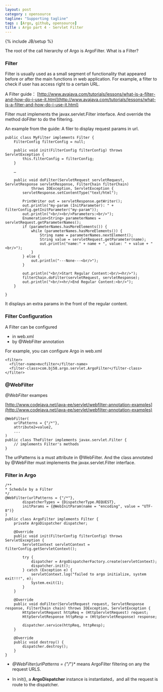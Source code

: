 ```yaml
---
layout: post
category : opensource
tagline: "Supporting tagline"
tags : [Argo, github, opensource]
title : Argo part 4 - Servlet Filter
---
```

{% include JB/setup %}

The root of the call hierarchy of Argo is ArgoFilter. What is a Filter?

### Filter ###

Filter is usually used as a small segment of functionality that appeared before or after the main functions in web application. For example, a filter to check if user has access right to a certain URL.

A Filter guide：
[http://www.avajava.com/tutorials/lessons/what-is-a-filter-and-how-do-i-use-it.html](http://www.avajava.com/tutorials/lessons/what-is-a-filter-and-how-do-i-use-it.html)

Filter must implements the javax.servlet.Filter interface. And override the method doFilter to do the filtering.

An example from the guide: A filer to display request params in url.

    public class MyFilter implements Filter {  
	    FilterConfig filterConfig = null;  
	  
	    public void init(FilterConfig filterConfig) throws ServletException {  
	        this.filterConfig = filterConfig;  
	    }  
	
	    …  
	  
	    public void doFilter(ServletRequest servletRequest, ServletResponse servletResponse, FilterChain filterChain)  
	            throws IOException, ServletException {  
	        servletResponse.setContentType("text/html");  
	          
	        PrintWriter out = servletResponse.getWriter();  
	        out.println("my-param (InitParameter): " + filterConfig.getInitParameter("my-param"));  
	        out.println("<br/><br/>Parameters:<br/>");  
	        Enumeration<String> parameterNames = servletRequest.getParameterNames();  
	        if (parameterNames.hasMoreElements()) {  
	            while (parameterNames.hasMoreElements()) {  
	                String name = parameterNames.nextElement();  
	                String value = servletRequest.getParameter(name);  
	                out.println("name:" + name + ", value: " + value + "<br/>");  
	            }  
	        } else {  
	            out.println("---None---<br/>");  
	        }  
	  
	        out.println("<br/>Start Regular Content:<br/><hr/>");  
	        filterChain.doFilter(servletRequest, servletResponse);  
	        out.println("<br/><hr/>End Regular Content:<br/>");  
	    }  
	  
	}  

It displays an extra params in the front of the regular content.

### Filter Configuration ###

A Filter can be configured

- in web.xml
- by @WebFilter annotation

For example, you can configure Argo in web.xml 

    <filter>
      <filter-name>mvcfilter</filter-name>
      <filter-class>com.bj58.argo.servlet.ArgoFilter</filter-class>
    </filter>


### @WebFilter ###


*@WebFilter* exampes

[http://www.codejava.net/java-ee/servlet/webfilter-annotation-examples](http://www.codejava.net/java-ee/servlet/webfilter-annotation-examples)

	@WebFilter(  
	    urlPatterns = {"/*"}, 
	    attribute2=value2,  
	    ...  
	)  
	public class TheFilter implements javax.servlet.Filter {  
	    // implements Filter's methods  
	}  

The urlPatterns is a must attribute in @WebFilter. And the class annotated by @WebFilter must implements the javax.servlet.Filter interface.


### Filter in Argo ###

	/** 
	* Schedule by a Filter
	*/  
	@WebFilter(urlPatterns = {"/*"},  
	        dispatcherTypes = {DispatcherType.REQUEST},  
	        initParams = {@WebInitParam(name = "encoding", value = "UTF-8")}  
	)  
	public class ArgoFilter implements Filter {  
	    private ArgoDispatcher dispatcher;  
	  
	    @Override  
	    public void init(FilterConfig filterConfig) throws ServletException {  
	        ServletContext servletContext = filterConfig.getServletContext();  
	  
	        try {  
	            dispatcher = ArgoDispatcherFactory.create(servletContext);  
	            dispatcher.init();  
	        } catch (Exception e) {  
	            servletContext.log("failed to argo initialize, system exit!!!", e);  
	            System.exit(1);  
	        }  
	    }  
	  
	    @Override  
	    public void doFilter(ServletRequest request, ServletResponse response, FilterChain chain) throws IOException, ServletException {  
	        HttpServletRequest httpReq = (HttpServletRequest) request;  
	        HttpServletResponse httpResp = (HttpServletResponse) response;  
	  
	        dispatcher.service(httpReq, httpResp);  
	    }  
	  
	    @Override  
	    public void destroy() {  
	        dispatcher.destroy();  
	    }  
	}  



- *@WebFilter(urlPatterns = {"/*"}* means ArgoFilter filtering on any the request URLS.

- In init(), a **ArgoDispatcher** instance is instantiated，and all the request is route to the dispatcher.